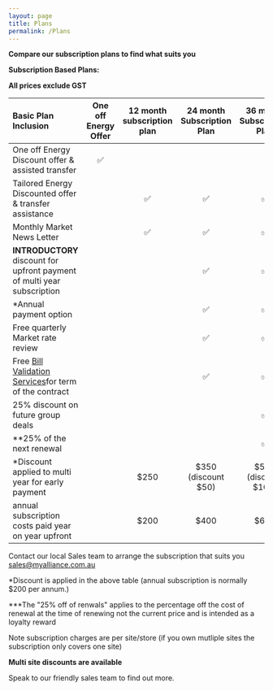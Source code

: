 ```yaml
---
layout: page
title: Plans
permalink: /Plans
---
```


<b>**Compare our subscription plans to find what suits you**</b>  

<b>Subscription Based Plans:</b>   

**All prices exclude GST**  


|    Basic Plan Inclusion                           |    One off Energy Offer          |<b>12 month subscription plan</b>| <b>24 month Subscription Plan</b> | <b>36 month Subscription Plan</b>|
| :-----------------------------------------------  | :------------------------------: | :------------------------------: | :------------------------------:  | :------------------------------: |  
| One off Energy Discount offer & assisted transfer |:white_check_mark:                |                                  |                                   |                                  |  
| Tailored Energy Discounted offer &  transfer assistance|                             |:white_check_mark:|:white_check_mark:                 |:white_check_mark:                                |  
| Monthly Market News Letter                        |                                  |:white_check_mark:                |:white_check_mark:                 |:white_check_mark:                |  
| <b>INTRODUCTORY </b>discount for upfront payment of multi year subscription|         |                                  |:white_check_mark:                 |:white_check_mark:                |  
| *Annual payment option                            |                                  |                                  |:white_check_mark:                 |:white_check_mark:                |  
| Free quarterly Market rate review                 |                                  |                                  |:white_check_mark:                 |:white_check_mark:                |  
| Free [Bill Validation Services](https://myalliance.com.au/BV)for term of the contract||                                 |:white_check_mark:                 |:white_check_mark:                |  
| 25% discount on future group deals                |                                  |                                  |                                   |:white_check_mark:                |  
|**25% of the next renewal                          |                                  |                                  |                                   |:white_check_mark:                |  
| *Discount applied to multi year for early payment |                                  | $250                             | $350 <br>(discount $50)           |$500<br> (discount $100)          |  
| annual subscription costs paid year on year upfront|                                 |                $200              | $400                              | $600                             |  


  Contact our local Sales team to arrange the subscription that suits you sales@myalliance.com.au

  *Discount is applied in the above table (annual subscription is normally $200 per annum.)
    
  ***The "25% off of renwals" applies to the percentage off the cost of renewal at the time of renewing not the current price and is intended as a loyalty reward  
  
  Note subscription charges are per site/store (if you own mutliple sites the subscription only covers one site)  
  
  <b>Multi site discounts are available</b>
  
  Speak to our friendly sales team to find out more.
